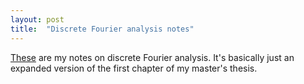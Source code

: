 ```yaml
---
layout: post
title:  "Discrete Fourier analysis notes"
---
```


[These](/assets/notes/discrete_fourier_analysis.pdf) are my notes on discrete Fourier analysis. It's basically just an expanded version of the first chapter of my master's thesis.

